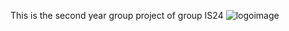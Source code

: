 This is the second year group project of group IS24
![logoimage](https://user-images.githubusercontent.com/90959983/201163432-9c4f0d3e-8e68-4c4d-ade9-1b52753a5f52.png)
